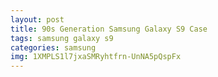 ```yaml
---
layout: post
title: 90s Generation Samsung Galaxy S9 Case
tags: samsung galaxy s9
categories: samsung
img: 1XMPLS1l7jxaSMRyhtfrn-UnNA5pQspFx
---
```

